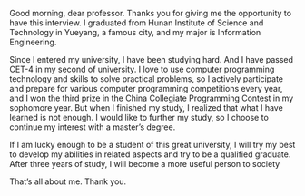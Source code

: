 Good morning, dear professor. Thanks you for giving me the opportunity to have this interview. I graduated from Hunan Institute of Science and Technology in Yueyang, a famous city, and my major is Information Engineering.

Since I entered my university, I have been studying hard. And I have passed CET-4 in my second of university. I love to use computer programming technology and skills to solve practical problems, so I actively participate and prepare for various computer programming competitions every year, and I won the third prize in the China Collegiate Programming Contest in my sophomore year. But when I finished my study, I realized that what I have learned is not enough. I would like to further my study, so I choose to continue my interest with a master’s degree. 

If I am lucky enough to be a student of this great university, I will try my best to develop my abilities in related aspects and try to be a qualified graduate. After three years of study, I will become a more useful person to society

That’s all about me. Thank you.
